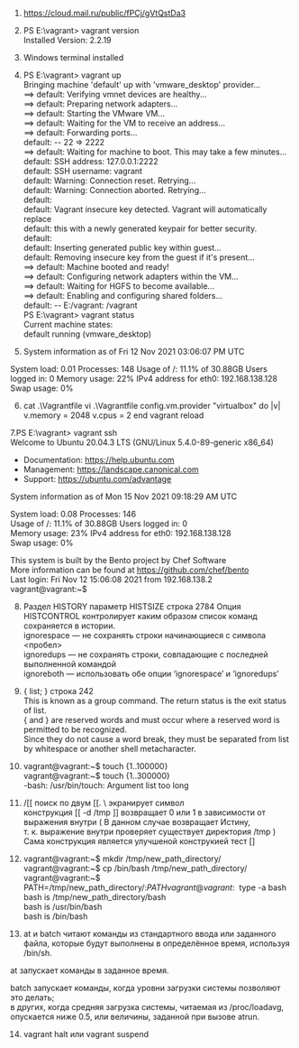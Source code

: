 1. https://cloud.mail.ru/public/fPCj/gVtQstDa3

2. PS E:\vagrant> vagrant version  
Installed Version: 2.2.19   

3. Windows terminal installed

4. PS E:\vagrant> vagrant up  
Bringing machine 'default' up with 'vmware_desktop' provider...  
==> default: Verifying vmnet devices are healthy...  
==> default: Preparing network adapters...   
==> default: Starting the VMware VM...  
==> default: Waiting for the VM to receive an address...  
==> default: Forwarding ports...  
    default: -- 22 => 2222  
==> default: Waiting for machine to boot. This may take a few minutes...  
    default: SSH address: 127.0.0.1:2222  
    default: SSH username: vagrant  
    default: Warning: Connection reset. Retrying...  
    default: Warning: Connection aborted. Retrying...  
    default:  
    default: Vagrant insecure key detected. Vagrant will automatically replace  
    default: this with a newly generated keypair for better security.  
    default:  
    default: Inserting generated public key within guest...  
    default: Removing insecure key from the guest if it's present...  
==> default: Machine booted and ready!  
==> default: Configuring network adapters within the VM...  
==> default: Waiting for HGFS to become available...  
==> default: Enabling and configuring shared folders...  
    default: -- E:/vagrant: /vagrant  
PS E:\vagrant> vagrant status  
Current machine states:  
default                   running (vmware_desktop)  

5.  System information as of Fri 12 Nov 2021 03:06:07 PM UTC

  System load:  0.01               Processes:             148
  Usage of /:   11.1% of 30.88GB   Users logged in:       0
  Memory usage: 22%                IPv4 address for eth0: 192.168.138.128
  Swap usage:   0%

6. cat .\Vagrantfile
vi .\Vagrantfile
config.vm.provider "virtualbox" do |v|
  v.memory = 2048
  v.cpus = 2
end
vagrant reload

7.PS E:\vagrant> vagrant ssh  
Welcome to Ubuntu 20.04.3 LTS (GNU/Linux 5.4.0-89-generic x86_64)  

 * Documentation:  https://help.ubuntu.com  
 * Management:     https://landscape.canonical.com  
 * Support:        https://ubuntu.com/advantage  

  System information as of Mon 15 Nov 2021 09:18:29 AM UTC  

  System load:  0.08               Processes:             146   
  Usage of /:   11.1% of 30.88GB   Users logged in:       0   
  Memory usage: 23%                IPv4 address for eth0: 192.168.138.128  
  Swap usage:   0%  


This system is built by the Bento project by Chef Software  
More information can be found at https://github.com/chef/bento  
Last login: Fri Nov 12 15:06:08 2021 from 192.168.138.2  
vagrant@vagrant:~$  

8. Раздел HISTORY параметр HISTSIZE строка 2784
Опция HISTCONTROL контролирует каким образом список команд сохраняется в истории.  
ignorespace — не сохранять строки начинающиеся с символа <пробел>  
ignoredups — не сохранять строки, совпадающие с последней выполненной командой  
ignoreboth — использовать обе опции ‘ignorespace’ и ‘ignoredups’  

9. { list; } строка 242  
 This is known as a group command.  The return status is the exit status of list.  
 { and  } are reserved words and must occur where a reserved word is permitted to be recognized.      
Since they do not cause a word break, they must be separated from list by whitespace or another shell metacharacter.  

10. vagrant@vagrant:~$ touch {1..100000}   
vagrant@vagrant:~$ touch {1..300000}  
-bash: /usr/bin/touch: Argument list too long  
11. /\[\[ поиск по двум [[.  \ экранирует символ  
конструкция [[ -d /tmp ]] возвращает 0 или 1 в зависимости от выражения внутри ( В данном случае возвращает Истину,    
т. к. выражение внутри проверяет существует директория  /tmp ) Сама конструкция является улучшеной конструкией тест [] 

12. vagrant@vagrant:~$ mkdir /tmp/new_path_directory/   
vagrant@vagrant:~$ cp /bin/bash /tmp/new_path_directory/  
vagrant@vagrant:~$ PATH=/tmp/new_path_directory/:$PATH  
vagrant@vagrant:~$ type -a bash
bash is /tmp/new_path_directory/bash   
bash is /usr/bin/bash  
bash is /bin/bash  

13. at и batch читают команды из стандартного ввода или заданного файла, 
которые будут выполнены в определённое время, используя /bin/sh.  

at
запускает команды в заданное время.  

batch
запускает команды, когда уровни загрузки системы позволяют это делать;   
в других, когда средняя загрузка системы, читаемая из /proc/loadavg, 
опускается ниже 0.5, или величины, заданной при вызове atrun.  

14. vagrant halt  или vagrant suspend